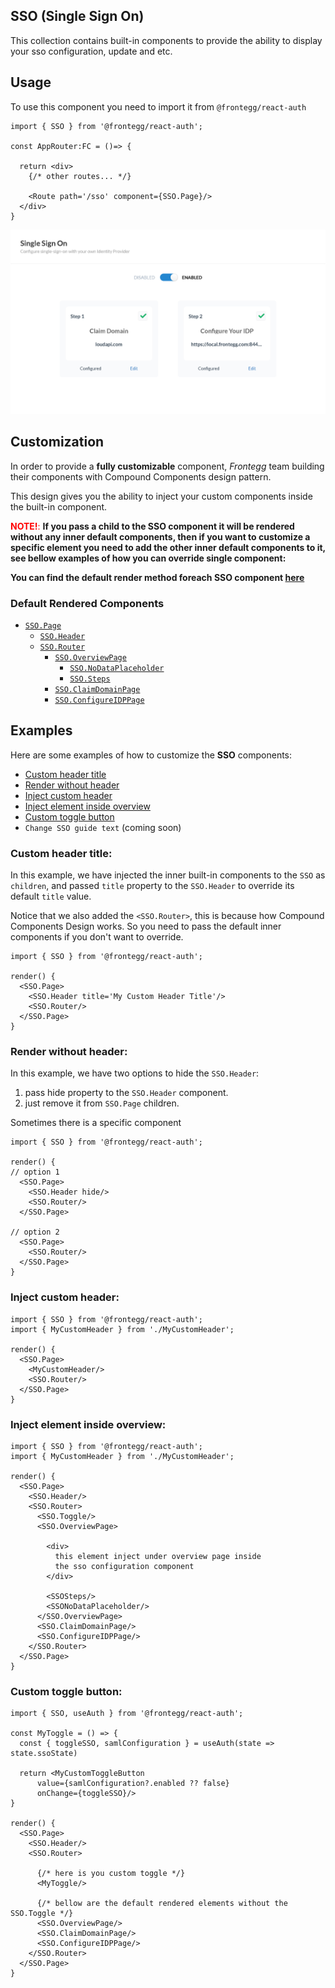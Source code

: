## SSO (Single Sign On)
This collection contains built-in components to provide the ability to display your sso configuration, update and etc.

## Usage

To use this component you need to import it from `@frontegg/react-auth`

```tsx
import { SSO } from '@frontegg/react-auth';

const AppRouter:FC = ()=> {

  return <div>
    {/* other routes... */}

    <Route path='/sso' component={SSO.Page}/>
  </div>
}
```

![Base Example Result](imgs/sso-basic-example.png)

## Customization

In order to provide a **fully customizable** component, *Frontegg* team building their components with Compound Components design pattern.

This design gives you the ability to inject your custom components inside the built-in component.

<font color='red'>**NOTE!**:</font> **If you pass a child to the SSO component
it will be rendered without any inner default components, then if you want to customize a specific element
you need to add the other inner default components to it, see bellow examples of how
you can override single component:**

**You can find the default render method foreach SSO component [here](#default-rendered-components)**

### Default Rendered Components

- [`SSO.Page`](./SSOPage.tsx#L47)
  - [`SSO.Header`](./SSOPage.tsx#L15)
  - [`SSO.Router`](./SSORouter.tsx#L28)
    - [`SSO.OverviewPage`](./SSOOverviewPage/SSOOverviewPage.tsx#L17)
      - [`SSO.NoDataPlaceholder`](./SSOOverviewPage/SSONoDataPlaceholder.tsx#L16)
      - [`SSO.Steps`](./SSOOverviewPage/SSOSteps.tsx#L24)
    - [`SSO.ClaimDomainPage`](./SSOClaimDomainPage/SSOClaimDomainPage.tsx)
    - [`SSO.ConfigureIDPPage`](./SSOConfigureIDPPage/SSOConfigureIDPPage.tsx)


## Examples

Here are some examples of how to customize the **SSO** components:

- [Custom header title](#custom-header-title)
- [Render without header](#render-header-title)
- [Inject custom header](#inject-custom-header)
- [Inject element inside overview](#inject-element-inside-overview)
- [Custom toggle button](#inject-element-inside-overview)
- `Change SSO guide text` (coming soon)

### Custom header title:

In this example, we have injected the inner built-in components to the `SSO` as `children`,
and passed `title` property to the `SSO.Header` to override its default `title` value.

Notice that we also added the `<SSO.Router>`, this is because how Compound Components Design works.
So you need to pass the default inner components if you don't want to override.
```tsx
import { SSO } from '@frontegg/react-auth';

render() {
  <SSO.Page>
    <SSO.Header title='My Custom Header Title'/>
    <SSO.Router/>
  </SSO.Page>
}
```

### Render without header:

In this example, we have two options to hide the `SSO.Header`:
1. pass hide property to the `SSO.Header` component.
2. just remove it from `SSO.Page` children.

Sometimes there is a specific component
```tsx
import { SSO } from '@frontegg/react-auth';

render() {
// option 1
  <SSO.Page>
    <SSO.Header hide/>
    <SSO.Router/>
  </SSO.Page>

// option 2
  <SSO.Page>
    <SSO.Router/>
  </SSO.Page>
}
```

### Inject custom header:

```tsx
import { SSO } from '@frontegg/react-auth';
import { MyCustomHeader } from './MyCustomHeader';

render() {
  <SSO.Page>
    <MyCustomHeader/>
    <SSO.Router/>
  </SSO.Page>
}

```


### Inject element inside overview:

```tsx
import { SSO } from '@frontegg/react-auth';
import { MyCustomHeader } from './MyCustomHeader';

render() {
  <SSO.Page>
    <SSO.Header/>
    <SSO.Router>
      <SSO.Toggle/>
      <SSO.OverviewPage>

        <div>
          this element inject under overview page inside
          the sso configuration component
        </div>

        <SSOSteps/>
        <SSONoDataPlaceholder/>
      </SSO.OverviewPage>
      <SSO.ClaimDomainPage/>
      <SSO.ConfigureIDPPage/>
    </SSO.Router>
  </SSO.Page>
}

```


### Custom toggle button:

```tsx
import { SSO, useAuth } from '@frontegg/react-auth';

const MyToggle = () => {
  const { toggleSSO, samlConfiguration } = useAuth(state => state.ssoState)

  return <MyCustomToggleButton
      value={samlConfiguration?.enabled ?? false}
      onChange={toggleSSO}/>
}

render() {
  <SSO.Page>
    <SSO.Header/>
    <SSO.Router>

      {/* here is you custom toggle */}
      <MyToggle/>

      {/* bellow are the default rendered elements without the SSO.Toggle */}
      <SSO.OverviewPage/>
      <SSO.ClaimDomainPage/>
      <SSO.ConfigureIDPPage/>
    </SSO.Router>
  </SSO.Page>
}
```





